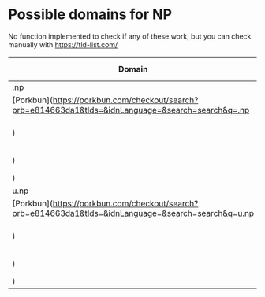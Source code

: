 # Possible domains for NP

No function implemented to check if any of these work, but you can check manually with https://tld-list.com/

| Domain | Porkbun | NameCheap | Google Domains |
|---|---|---|---|
| .np | [Porkbun](https://porkbun.com/checkout/search?prb=e814663da1&tlds=&idnLanguage=&search=search&q=.np) | [Namecheap](https://www.namecheap.com/domains/registration/results/?domain=.np) | [Google](https://domains.google.com/registrar/search?searchTerm=.np) |
| u.np | [Porkbun](https://porkbun.com/checkout/search?prb=e814663da1&tlds=&idnLanguage=&search=search&q=u.np) | [Namecheap](https://www.namecheap.com/domains/registration/results/?domain=u.np) | [Google](https://domains.google.com/registrar/search?searchTerm=u.np) |
